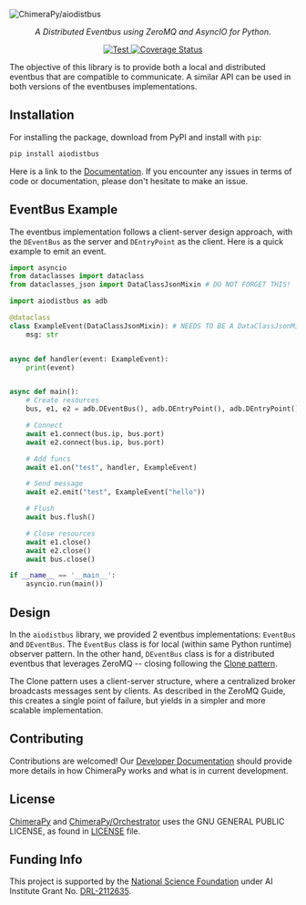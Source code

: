 ![ChimeraPy/aiodistbus](https://github.com/ChimeraPy/aiodistbus/assets/40870026/306bff08-612c-4cc2-8354-e2407a4c9de1)
<p align="center">
    <em>A Distributed Eventbus using ZeroMQ and AsyncIO for Python.</em>
</p>
<p align="center">
<a href="https://github.com/ChimeraPy/aiodistbus/actions?query=workflow%3ATest" target="_blank">
    <img src="https://github.com/ChimeraPy/aiodistbus/workflows/Test/badge.svg" alt="Test">
</a>

<a href='https://coveralls.io/github/ChimeraPy/aiodistbus?branch=main'>
    <img src='https://coveralls.io/repos/github/ChimeraPy/aiodistbus/badge.svg?branch=main' alt='Coverage Status' />
</a>
</p>

The objective of this library is to provide both a local and distributed eventbus that are compatible to communicate. A similar API can be used in both versions of the eventbuses implementations.

## Installation

For installing the package, download from PyPI and install with ``pip``:

```bash
pip install aiodistbus
```

Here is a link to the [Documentation](https://aiodistbus.readthedocs.io/en/latest/). If you encounter any issues in terms of code or documentation, please don't hesitate to make an issue.

## EventBus Example

The eventbus implementation follows a client-server design approach, with the ``DEventBus`` as the server and ``DEntryPoint`` as the client. Here is a quick example to emit an event.

```python
import asyncio
from dataclasses import dataclass
from dataclasses_json import DataClassJsonMixin # DO NOT FORGET THIS!

import aiodistbus as adb

@dataclass
class ExampleEvent(DataClassJsonMixin): # NEEDS TO BE A DataClassJsonMixin!
    msg: str


async def handler(event: ExampleEvent):
    print(event)


async def main():
    # Create resources
    bus, e1, e2 = adb.DEventBus(), adb.DEntryPoint(), adb.DEntryPoint()

    # Connect
    await e1.connect(bus.ip, bus.port)
    await e2.connect(bus.ip, bus.port)

    # Add funcs
    await e1.on("test", handler, ExampleEvent)

    # Send message
    await e2.emit("test", ExampleEvent("hello"))

    # Flush
    await bus.flush()

    # Close resources
    await e1.close()
    await e2.close()
    await bus.close()

if __name__ == '__main__':
    asyncio.run(main())
```

## Design

In the ``aiodistbus`` library, we provided 2 eventbus implementations: ``EventBus`` and ``DEventBus``. The ``EventBus`` class is for local (within same Python runtime) observer pattern. In the other hand, ``DEventBus`` class is for a distributed eventbus that leverages ZeroMQ -- closing following the [Clone pattern](https://zguide.zeromq.org/docs/chapter5/).

The Clone pattern uses a client-server structure, where a centralized broker broadcasts messages sent by clients. As described in the ZeroMQ Guide, this creates a single point of failure, but yields in a simpler and more scalable implementation.

## Contributing
Contributions are welcomed! Our [Developer Documentation](https://chimerapy.readthedocs.io/en/latest/developer/index.html) should provide more details in how ChimeraPy works and what is in current development.

## License
[ChimeraPy](https://github.com/ChimeraPy) and [ChimeraPy/Orchestrator](https://github.com/ChimeraPy/Orchestrator) uses the GNU GENERAL PUBLIC LICENSE, as found in [LICENSE](./LICENSE) file.

## Funding Info
This project is supported by the [National Science Foundation](https://www.nsf.gov/) under AI Institute  Grant No. [DRL-2112635](https://www.nsf.gov/awardsearch/showAward?AWD_ID=2112635&HistoricalAwards=false).
